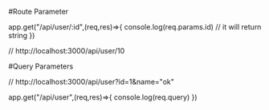 #Route Parameter

app.get("/api/user/:id",(req,res)=>{
console.log(req.params.id) // it will return string
})

// http://localhost:3000/api/user/10

#Query Parameters

// http://localhost:3000/api/user?id=1&name="ok"

app.get("/api/user",(req,res)=>{
console.log(req.query)
})
